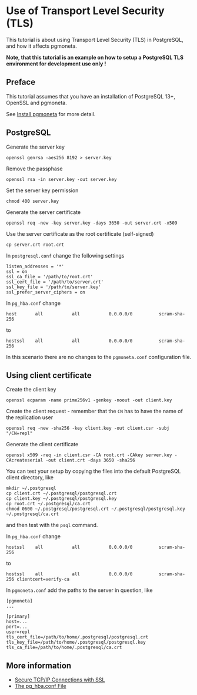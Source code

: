 # Use of Transport Level Security (TLS)

This tutorial is about using Transport Level Security (TLS) in PostgreSQL, and how it affects pgmoneta.

**Note, that this tutorial is an example on how to setup a PostgreSQL TLS environment for development use only !**

## Preface

This tutorial assumes that you have an installation of PostgreSQL 13+, OpenSSL and pgmoneta.

See [Install pgmoneta](https://github.com/pgmoneta/pgmoneta/blob/main/doc/tutorial/01_install.md)
for more detail.

## PostgreSQL

Generate the server key

```
openssl genrsa -aes256 8192 > server.key 
```

Remove the passphase

```
openssl rsa -in server.key -out server.key
```

Set the server key permission

```
chmod 400 server.key
```

Generate the server certificate

```
openssl req -new -key server.key -days 3650 -out server.crt -x509 
```

Use the server certificate as the root certificate (self-signed)

```
cp server.crt root.crt
```

In `postgresql.conf` change the following settings

```
listen_addresses = '*'
ssl = on
ssl_ca_file = '/path/to/root.crt'
ssl_cert_file = '/path/to/server.crt'
ssl_key_file = '/path/to/server.key'
ssl_prefer_server_ciphers = on
```

In `pg_hba.conf` change

```
host       all           all           0.0.0.0/0          scram-sha-256
```

to

```
hostssl    all           all           0.0.0.0/0          scram-sha-256
```

In this scenario there are no changes to the `pgmoneta.conf` configuration file.

## Using client certificate

Create the client key
```
openssl ecparam -name prime256v1 -genkey -noout -out client.key
```

Create the client request - remember that the `CN` has to have the name of the replication user
```
openssl req -new -sha256 -key client.key -out client.csr -subj "/CN=repl"
```

Generate the client certificate
```
openssl x509 -req -in client.csr -CA root.crt -CAkey server.key -CAcreateserial -out client.crt -days 3650 -sha256
```

You can test your setup by copying the files into the default PostgreSQL client directory, like

```
mkdir ~/.postgresql
cp client.crt ~/.postgresql/postgresql.crt
cp client.key ~/.postgresql/postgresql.key
cp root.crt ~/.postgresql/ca.crt
chmod 0600 ~/.postgresql/postgresql.crt ~/.postgresql/postgresql.key ~/.postgresql/ca.crt
```

and then test with the `psql` command.

In `pg_hba.conf` change

```
hostssl    all           all           0.0.0.0/0          scram-sha-256
```

to

```
hostssl    all           all           0.0.0.0/0          scram-sha-256 clientcert=verify-ca
```

In `pgmoneta.conf` add the paths to the server in question, like

```
[pgmoneta]
...

[primary]
host=...
port=...
user=repl
tls_cert_file=/path/to/home/.postgresql/postgresql.crt
tls_key_file=/path/to/home/.postgresql/postgresql.key
tls_ca_file=/path/to/home/.postgresql/ca.crt
```


## More information

* [Secure TCP/IP Connections with SSL](https://www.postgresql.org/docs/12/ssl-tcp.html)
* [The pg_hba.conf File](https://www.postgresql.org/docs/12/auth-pg-hba-conf.html)